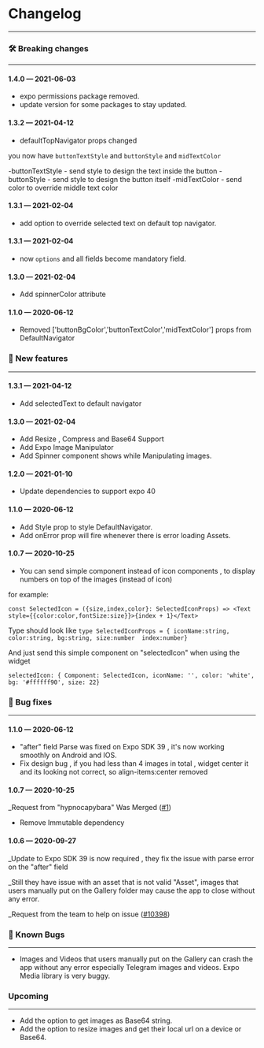 # Changelog
-----------------------------------------

### 🛠 Breaking changes
-----------------------------------------

#### 1.4.0 — 2021-06-03
- expo permissions package removed.
- update version for some packages to stay updated.

#### 1.3.2 — 2021-04-12
- defaultTopNavigator props changed 

you now have `buttonTextStyle` and  `buttonStyle` and `midTextColor`

-buttonTextStyle - send style to design the text inside the button
-buttonStyle - send style to design the button itself
-midTextColor - send color to override middle text color


#### 1.3.1 — 2021-02-04
- add option to override selected text on default top navigator.

#### 1.3.1 — 2021-02-04
- now `options` and all fields become mandatory field.

#### 1.3.0 — 2021-02-04
- Add spinnerColor attribute

#### 1.1.0 — 2020-06-12
- Removed ['buttonBgColor','buttonTextColor','midTextColor'] props from DefaultNavigator

### 🎉 New features
-----------------------------------------

#### 1.3.1 — 2021-04-12
-  Add selectedText to default navigator

#### 1.3.0 — 2021-02-04
-  Add Resize , Compress and Base64 Support
-  Add Expo Image Manipulator
-  Add Spinner component shows while Manipulating images.

#### 1.2.0 — 2021-01-10
-  Update dependencies to support expo 40

#### 1.1.0 — 2020-06-12

-  Add Style prop to style DefaultNavigator.
-  Add onError prop will fire whenever there is error loading Assets.

#### 1.0.7 — 2020-10-25
 - You can send simple component instead of icon components ,
  to display numbers on top of the images (instead of icon)
  
for example:
  
  `const SelectedIcon = ({size,index,color}: SelectedIconProps) => <Text style={{color:color,fontSize:size}}>{index + 1}</Text>`
  
  Type should look like
  `type SelectedIconProps = {
  iconName:string,
  color:string,
  bg:string,
  size:number 
  index:number}`
  
  And just send this simple component on "selectedIcon" when using the widget
  
  `selectedIcon: {
  Component: SelectedIcon,
  iconName: '',
  color: 'white',
  bg: '#ffffff90',
  size: 22}`
  

### 🐛 Bug fixes
-----------------------------------------
#### 1.1.0 — 2020-06-12

- "after" field Parse was fixed on Expo SDK 39 , it's now working smoothly on Android and IOS.
- Fix design bug , if you had less than 4 images in total , widget center it and its looking not correct, so align-items:center removed  

#### 1.0.7 — 2020-10-25

_Request from "hypnocapybara" Was Merged ([#1](https://github.com/natysoz/expo-images-picker/pull/1))
 - Remove Immutable dependency 

#### 1.0.6 — 2020-09-27

_Update to Expo SDK 39 is now required , they fix the issue with parse error on the "after" field

_Still they have issue with an asset that is not valid "Asset",
images that users manually put on the Gallery folder may cause the app to close without any error. 

_Request from the team to help on  issue ([#10398](https://github.com/expo/expo/issues/10398))


### 🐛 Known Bugs 
-----------------------------------------
* Images and Videos that users manually put on the Gallery
can crash the app without any error especially Telegram images and videos.
Expo Media library is very buggy.

### Upcoming
-----------------------------------------
* Add the option to get images as Base64 string.
* Add the option to resize images and get their local url on a device or Base64.




